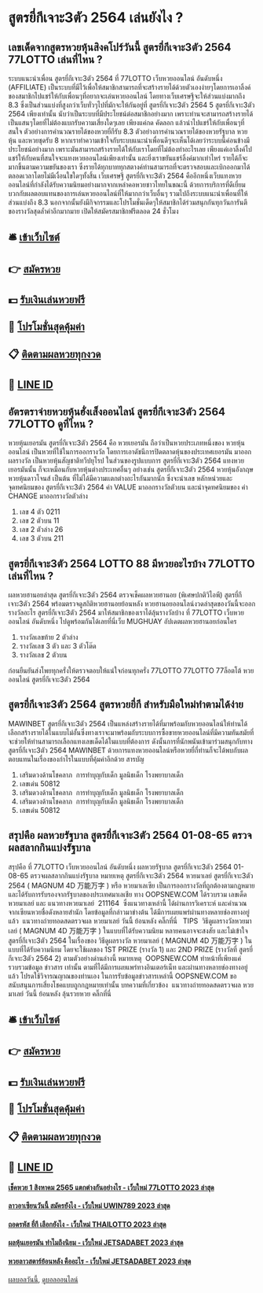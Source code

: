 # สูตรยี่กีเจาะ3ตัว 2564 เล่นยังไง ?
## เลขเด็ดจากสูตรหวยหุ้นสิงคโปร์วันนี้ สูตรยี่กีเจาะ3ตัว 2564 77LOTTO เล่นที่ไหน ?
ระบบแนะนำเพื่อน สูตรยี่กีเจาะ3ตัว 2564 ที่ 77LOTTO เว็บหวยออนไลน์ อันดับหนึ่ง (AFFILIATE) เป็นระบบที่มีไว้เพื่อให้สมาชิกสามารถที่จะสร้างรายได้ด้วยตัวเองง่ายๆโดยการเอาลิ้งค์ของสมาชิกไปแชร์ให้กับเพื่อนๆที่อยากจะเล่นหวยออนไลน์ โดยทางเว็บเศรษฐีจะให้ส่วนแบ่งมากถึง 8.3 ซึ่งเป็นส่วนแบ่งที่สูงกว่าเว็บทั่วๆไปที่มักจะให้กันอยู่ที่ สูตรยี่กีเจาะ3ตัว 2564 5 สูตรยี่กีเจาะ3ตัว 2564 เพียงเท่านั้น นับว่าเป็นระบบที่มีประโยชน์ต่อสมาชิกอย่างมาก เพราะท่านจะสามารถสร้างรายได้เป็นแสนๆโดยที่ไม่ต้องแบกรับความเสี่ยงใดๆเลย
เพียงแค่กด คัดลอก แล้วนำไปแชร์ให้กับเพื่อนๆที่สนใจ
ตัวอย่างการคำนวณรายได้ของหวยยี่กีรับ 8.3
ตัวอย่างการคำนวณรายได้ของหวยรัฐบาล หวยหุ้น และหวยชุดรับ 8
หากเราทำความเข้าใจกับระบบแนะนำเพื่อนดีๆจะเห็นได้เลยว่าระบบนี้ค่อนข้างมีประโยชน์อย่างมาก เพราะมันสามารถสร้างรายได้ให้กับเราโดยที่ไม่ต้องทำอะไรเลย เพียงแค่เอาลิ้งค์ไปแชร์ให้กับคนที่สนใจจะแทงหวยออนไลน์เพียงเท่านั้น และยิ่งเราขยันแชร์ลิ้งค์มากเท่าไหร่ รายได้ก็จะมากขึ้นตามความขยันของเรา ซึ่งรายได้ทุกบาททุกสตางค์ท่านสามารถที่จะตรวจสอบและเบิกออกมาได้ตลอดเวลาโดยไม่มีเงื่อนใขใดๆทั้งสิ้น
เว็บเศรษฐี สูตรยี่กีเจาะ3ตัว 2564 คืออีกหนึ่งเว็บแทงหวยออนไลน์ที่กำลังได้รับความนิยมอย่างมากจากเหล่าคอหวยชาวไทยในขณะนี้ ด้วยการบริการที่ดีเยี่ยม บวกกับผลตอบแทนของการเล่นหวยออนไลน์ที่ให้มากกว่าเว็บอื่นๆ รวมไปถึงระบบแนะนำเพื่อนที่ให้ส่วนแบ่งถึง 8.3 นอกจากนั้นยังมีกิจกรรมและโปรโมชั่นเด็ดๆให้สมาชิกได้ร่วมสนุกกันทุกวันการันตีของรางวัลสุดล้ำค่าอีกมากมาย เปิดให้สมัครสมาชิกฟรีตลอด 24 ชั่วโมง

## 🛎 [เข้าเว็บไซต์](https://bit.ly/3BG5bNw)
## 👉 [สมัครหวย](https://bit.ly/3BG5bNw)
## 💵 [รับเงินเล่นหวยฟรี](https://bit.ly/3C3mvgS)
## 👑 [โปรโมชั่นสุดคุ้มค่า](https://bit.ly/3C3mvgS)
## 📋 [ติดตามผลหวยทุกงวด](https://bit.ly/3C3mvgS)
## 📱 [LINE ID](https://bit.ly/3C3mvgS)

## อัตรตราจ่ายหวยหุ้นฮั่งเส็งออนไลน์ สูตรยี่กีเจาะ3ตัว 2564 77LOTTO ดูที่ไหน ?
หวยหุ้นเยอรมัน สูตรยี่กีเจาะ3ตัว 2564 คือ หวยเยอรมัน ถือว่าเป็นหวยประเภทหนึ่งของ หวยหุ้นออนไลน์ เป็นหวยที่ใช้ในการออกรางวัล โดยการเอาดัชนีการปิดตลาดหุ้นของประเทศเยอรมัน มาออกผลรางวัล เป็นหวยหุ้นสัญชาติทวีปยุโรป ในส่วนของรูปแบบการ สูตรยี่กีเจาะ3ตัว 2564 แทงหวยเยอรมันนั้น ก็จะเหมือนกับหวยหุ้นต่างประเทศอื่นๆ อย่างเช่น สูตรยี่กีเจาะ3ตัว 2564 หวยหุ้นอังกฤษ หวยหุ้นดาวโจนส์ เป็นต้น ที่ไม่ได้มีความเเตกต่างอะไรกันมากนัก ซึ่งจะนำเลข หลักหน่วยและจุดทศนิยมของ สูตรยี่กีเจาะ3ตัว 2564 ค่า VALUE มาออกรางวัลตัวบน และนำจุดทศนิยมของ ค่า CHANGE มาออกรางวัลตัวล่าง
1. เลข 4 ตัว 0211
2. เลข 2 ตัวบน 11
3. เลข 2 ตัวล่าง 26
4. เลข 3 ตัวบน 211

## สูตรยี่กีเจาะ3ตัว 2564 LOTTO 88 มีหวยอะไรบ้าง 77LOTTO เล่นที่ไหน ?
ผลหวยฮานอยล่าสุด สูตรยี่กีเจาะ3ตัว 2564 ตรวจเช็คผลหวยฮานอย (พิเศษปกติวิไอพี) สูตรยี่กีเจาะ3ตัว 2564 พร้อมตรวจดูสถิติหวยฮานอยย้อนหลัง หวยฮานอยออนไลน์งวดล่าสุดของวันนี้จะออกรางวัลอะไร สูตรยี่กีเจาะ3ตัว 2564 มาให้สมาชิกของเราได้ลุ้นรางวัลบ้าง ที่ 77LOTTO เว็บหวยออนไลน์ อันดับหนึ่ง ไปดูพร้อมกันได้เลยที่นี่เว็บ MUGHUAY อัปเดตผลหวยฮานอยก่อนใคร
1. รางวัลเลขท้าย 2 ตัวล่าง
2. รางวัลเลข 3 ตัว และ 3 ตัวโต๊ด
3. รางวัลเลข 2 ตัวบน

ก่อนยืนยันส่งโพยทุกครั่งให้ตรวจตอบให้แน่ใจก่อนทุกครั่ง 77LOTTO 77LOTTO 77ล็อตโต้ หวยออนไลน์ สูตรยี่กีเจาะ3ตัว 2564

## สูตรยี่กีเจาะ3ตัว 2564 สูตรหวยยี่กี สำหรับมือใหม่ทำตามได้ง่าย
MAWINBET สูตรยี่กีเจาะ3ตัว 2564 เป็นแหล่งสร้างรายได้ที่มาพร้อมกับหวยออนไลน์ให้ท่านได้เลือกสร้างรายได้ในแบบไม่อั้นซึ่งทางเราจะมาพร้อมกับระบบการซื้อขายหวยออนไลน์ที่มีความทันสมัยที่จะช่วยให้ท่านสามารถเลือกแทงเลขเด็ดได้ในแบบที่ต้องการ ดังนั้นการที่นักพนันเข้ามาร่วมสนุกกับทาง สูตรยี่กีเจาะ3ตัว 2564 MAWINBET ด้วยการแทงหวยออนไลน์หรือหวยยี่กี่ท่านก็จะได้พบกับผลตอบแทนในเรื่องของกำไรในแบบที่คุ้มค่าอีกด้วย
สารบัญ
1. เสริมดวงด้านโชคลาภ  การทำบุญกับเด็ก มูลนิธเด็ก โรงพยาบาลเด็ก
2. เลขเด่น 50812
3. เสริมดวงด้านโชคลาภ  การทำบุญกับเด็ก มูลนิธเด็ก โรงพยาบาลเด็ก
4. เสริมดวงด้านโชคลาภ  การทำบุญกับเด็ก มูลนิธเด็ก โรงพยาบาลเด็ก
5. เลขเด่น 50812

## สรุปคือ ผลหวยรัฐบาล สูตรยี่กีเจาะ3ตัว 2564 01-08-65 ตรวจผลสลากกินแบ่งรัฐบาล
สรุปคือ ที่ 77LOTTO เว็บหวยออนไลน์ อันดับหนึ่ง ผลหวยรัฐบาล สูตรยี่กีเจาะ3ตัว 2564 01-08-65 ตรวจผลสลากกินแบ่งรัฐบาล หมายเหตุ สูตรยี่กีเจาะ3ตัว 2564 หวยมาเลย์ สูตรยี่กีเจาะ3ตัว 2564 ( MAGNUM 4D 万能万字 ) หรือ หวยมาเลเซีย เป็นการออกรางวัลที่ถูกต้องตามกฎหมาย และได้รับการรับรองจากรัฐบาลของประเทศมาเลเชีย
ทาง OOPSNEW.COM ได้รวบรวม เลขเด็ดหวยมาเลย์ และ แนวทางหวยมาเลย์  211164  ซึ่งแนวทางเหล่านี้ ได้ผ่านการวิเคราะห์ และคำนวณจากเซียนหวยชื่อดังหลายสำนัก โดยข้อมูลที่กล่าวมาข่างต้น ได้มีการเผยแพร่ผ่านทางหลายช่องทางอยู่แล้ว
 แนวทางถ่ายทอดสดตรวจผล หวยมาเลย์ วันนี้ ย้อนหลัง คลิ๊กที่นี่  
TIPS  วิธีดูผลรางวัลหวยมาเลย์ ( MAGNUM 4D 万能万字 ) ในแบบที่ได้รับความนิยม
หลายคนอาจจะสงสัย และไม่เข้าใจ สูตรยี่กีเจาะ3ตัว 2564 ในเรื่องของ วิธีดูผลรางวัล หวยมาเลย์ ( MAGNUM 4D 万能万字 ) ในแบบที่ได้รับความนิยม โดยจะใช้ผลของ 1ST PRIZE (รางวัล 1) และ 2ND PRIZE (รางวัลที่ สูตรยี่กีเจาะ3ตัว 2564 2) ตามตัวอย่างด่านล่างนี้
หมายเหตุ  OOPSNEW.COM ทำหน้าที่เพียงแค่รวบรวมข้อมูล ข่าวสาร เท่านั้น ตามที่ได้มีการเผยแพร่ทางอินเตอร์เน็ท และผ่านทางหลายช่องทางอยู่แล้ว โปรดใช้วิจารณญาณของท่านเอง ในการรับข้อมูลข่าวสารเหล่านี้ OOPSNEW.COM ขอสนับสนุนการเสี่ยงโชคแบบถูกกฎหมายเท่านั้น
บทความที่เกี่ยวข้อง
 แนวทางถ่ายทอดสดตรวจผล หวยมาเลย์ วันนี้ ย้อนหลัง ลุ้นรวยหวย คลิ๊กที่นี่  

## 🛎 [เข้าเว็บไซต์](https://bit.ly/3BG5bNw)
## 👉 [สมัครหวย](https://bit.ly/3BG5bNw)
## 💵 [รับเงินเล่นหวยฟรี](https://bit.ly/3C3mvgS)
## 👑 [โปรโมชั่นสุดคุ้มค่า](https://bit.ly/3C3mvgS)
## 📋 [ติดตามผลหวยทุกงวด](https://bit.ly/3C3mvgS)
## 📱 [LINE ID](https://bit.ly/3C3mvgS)

#### [เช็คหวย 1 สิงหาคม 2565 แตกต่างกันอย่างไร - เว็บใหม่ 77LOTTO 2023 ล่าสุด](https://atom.io/themes/เช็คหวย%201%20สิงหาคม%202565%20แตกต่างกันอย่างไร%20-%20เว็บใหม่%2077lotto%202023%20ล่าสุด)
#### [ลาวอาเซียนวันนี้ สมัครยังไง - เว็บใหม่ UWIN789 2023 ล่าสุด](https://atom.io/themes/ลาวอาเซียนวันนี้%20สมัครยังไง%20-%20เว็บใหม่%20uwin789%202023%20ล่าสุด)
#### [ถอดรหัส ยี่กี เลือกยังไง - เว็บใหม่ THAILOTTO 2023 ล่าสุด](https://atom.io/themes/ถอดรหัส%20ยี่กี%20เลือกยังไง%20-%20เว็บใหม่%20thailotto%202023%20ล่าสุด)
#### [ผลหุ้นเยอรมัน ทำไมถึงนิยม - เว็บใหม่ JETSADABET 2023 ล่าสุด](https://atom.io/themes/ผลหุ้นเยอรมัน%20ทำไมถึงนิยม%20-%20เว็บใหม่%20jetsadabet%202023%20ล่าสุด)
#### [หวยลาวสตาร์ย้อนหลัง คืออะไร - เว็บใหม่ JETSADABET 2023 ล่าสุด](https://atom.io/themes/หวยลาวสตาร์ย้อนหลัง%20คืออะไร%20-%20เว็บใหม่%20jetsadabet%202023%20ล่าสุด)

[ผลบอลวันนี้](https://siamsport.tv "ผลบอลวันนี้"), [ดูบอลออนไลน์](https://siamsport.tv/ดูบอลสด "ดูบอลออนไลน์")